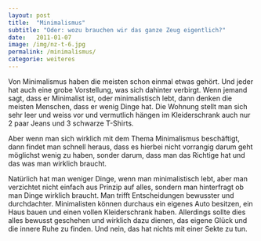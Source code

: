 ```yaml
---
layout: post
title:  "Minimalismus"
subtitle: "Oder: wozu brauchen wir das ganze Zeug eigentlich?"
date:   2011-01-07
image: /img/nz-t-6.jpg
permalink: /minimalismus/
categorie: weiteres
---
```


Von Minimalismus haben die meisten schon einmal etwas gehört. Und jeder hat auch eine grobe Vorstellung, was sich dahinter verbirgt. Wenn jemand sagt, dass er Minimalist ist, oder minimalistisch lebt, dann denken die meisten Menschen, dass er wenig Dinge hat. Die Wohnung stellt man sich sehr leer und weiss vor und vermutlich hängen im Kleiderschrank auch nur 2 paar Jeans und 3 schwarze T-Shirts.

Aber wenn man sich wirklich mit dem Thema Minimalismus beschäftigt, dann findet man schnell heraus, dass es hierbei nicht vorrangig darum geht möglichst wenig zu haben, sonder darum, dass man das Richtige hat und das was man wirklich braucht.

Natürlich hat man weniger Dinge, wenn man minimalistisch lebt, aber man verzichtet nicht einfach aus Prinzip auf alles, sondern man hinterfragt ob man Dinge wirklich braucht. Man trifft Entscheidungen bewusster und durchdachter. Minimalisten können durchaus ein eigenes Auto besitzen, ein Haus bauen und einen vollen Kleiderschrank haben. Allerdings sollte dies alles bewusst geschehen und wirklich dazu dienen, das eigene Glück und die innere Ruhe zu finden. Und nein, das hat nichts mit einer Sekte zu tun.


<!-- <div class="container-gallery">
<div><img src="/img/fuerte-5.jpg" alt></div>
<div><img src="/img/fuerte-3.jpg" alt></div>
<div><img src="/img/fuerte-2.jpg" alt></div>
<div><img src="/img/fuerte-4.jpg" alt></div>
</div> -->
